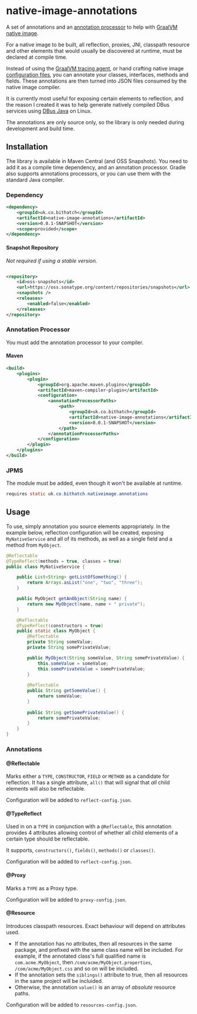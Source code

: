 # native-image-annotations

A set of annotations and an [annotation processor](https://docs.oracle.com/javase/8/docs/api/javax/annotation/processing/Processor.html) to help with [GraalVM native image](https://www.graalvm.org/native-image/).

For a native image to be built, all reflection, proxies, JNI, classpath resource and other elements that would usually be discovered at runtime, must be declared at compile time.

Instead of using the [GraalVM tracing agent](https://www.graalvm.org/22.0/reference-manual/native-image/Agent/), or hand crafting native image [configuration files](https://www.graalvm.org/22.0/reference-manual/native-image/BuildConfiguration/), you can annotate your classes, interfaces, methods and fields. These annotations are then turned into JSON files consumed by the native image compiler.

It is currently most useful for exposing certain elements to reflection, and the reason I created it was to help generate natively compiled DBus services using [DBus Java](https://github.com/hypfvieh/dbus-java) on Linux.  

The annotations are only source only, so the library is only needed during development and build time. 

## Installation

The library is available in Maven Central (and OSS Snapshots). You need to add it as a compile time dependency, and an annotation processor. Gradle also supports annotations processors, or you can use them with the standard Java compiler.

### Dependency

```xml
<dependency>
    <groupId>uk.co.bithatch</groupId>
    <artifactId>native-image-annotations</artifactId>
    <version>0.0.1-SNAPSHOT</version>
    <scope>provided</scope>
</dependency> 
```

#### Snapshot Repository

*Not required if using a stable version.*

```xml

<repository>
    <id>oss-snapshots</id>
    <url>https://oss.sonatype.org/content/repositories/snapshots</url>
    <snapshots />
    <releases>
        <enabled>false</enabled>
    </releases>
</repository>
```


### Annotation Processor

You must add the annotation processor to your compiler. 

#### Maven

```xml
<build>
    <plugins>
        <plugin>
            <groupId>org.apache.maven.plugins</groupId>
            <artifactId>maven-compiler-plugin</artifactId>
            <configuration>
                <annotationProcessorPaths>
                    <path>
                        <groupId>uk.co.bithatch</groupId>
                        <artifactId>native-image-annotations</artifactId>
                        <version>0.0.1-SNAPSHOT</version>
                    </path>
                </annotationProcessorPaths>
            </configuration>
        </plugin>
    </plugins>
</build>
```

### JPMS

The module must be added, even though it won't be available at runtime.

```java
requires static uk.co.bithatch.nativeimage.annotations
```

## Usage

To use, simply annotation you source elements appropriately. In the example below, reflection configuration will be created, exposing `MyNativeService` and all of its methods, as well as a single field and a method from `MyObject`.

```java
@Reflectable
@TypeReflect(methods = true, classes = true)
public class MyNativeService {

    public List<String> getListOfSomething() {
        return Arrays.asList("one", "two", "three");
    }

    public MyObject getAnObject(String name) {
        return new MyObject(name, name + " private");
    }

    @Reflectable
    @TypeReflect(constructors = true)
    public static class MyObject {
        @Reflectable
        private String someValue;
        private String somePrivateValue;

        public MyObject(String someValue, String somePrivateValue) {
            this.someValue = someValue;
            this.somePrivateValue = somePrivateValue;
        }
        
        @Reflectable
        public String getSomeValue() {
            return someValue;
        }
        
        public String getSomePrivateValue() {
            return somePrivateValue;
        }
    }
}
```

### Annotations

#### @Reflectable

Marks either a `TYPE`, `CONSTRUCTOR`, `FIELD` or `METHOD` as a candidate for reflection. It has a single attribute, `all()` that will signal that *all* child elements will also be reflectable.

Configuration will be added to `reflect-config.json`.

#### @TypeReflect

Used in on a `TYPE` in conjunction with a `@Reflectable`, this annotation provides 4 attributes allowing control of whether all child elements of a certain type should be reflectable.

It supports, `constructors()`, `fields()`, `methods()` or `classes()`.

Configuration will be added to `reflect-config.json`.

#### @Proxy

Marks a `TYPE` as a Proxy type. 

Configuration will be added to `proxy-config.json`.

#### @Resource

Introduces classpath resources. Exact behaviour will depend on attributes used.

 * If the annotation has no attributes, then all resources in the same package, and prefixed with the same class name will be included. For example, if the annotated class's full qualified name is `com.acme.MyObject`, then `/com/acme/MyObject.properties`, `/com/acme/MyObject.css` and so on will be included.
 * If the annotation sets the `siblings()` attribute to true, then all resources in the same project will be incluided.
 * Otherwise, the annotation `value()` is an array of *absolute* resource paths. 

Configuration will be added to `resources-config.json`.

